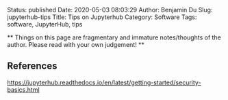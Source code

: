 Status: published
Date: 2020-05-03 08:03:29
Author: Benjamin Du
Slug: jupyterhub-tips
Title: Tips on Jupyterhub
Category: Software
Tags: software, JupyterHub, tips

**
Things on this page are fragmentary and immature notes/thoughts of the author.
Please read with your own judgement!
**

## References

https://jupyterhub.readthedocs.io/en/latest/getting-started/security-basics.html